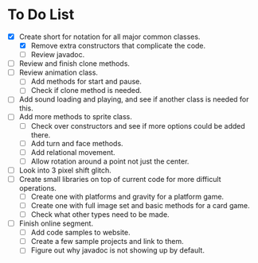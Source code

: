 # To Do List
- [x] Create short for notation for all major common classes.
  - [x] Remove extra constructors that complicate the code.
  - [ ] Review javadoc.
- [ ] Review and finish clone methods.
- [ ] Review animation class.
  - [ ] Add methods for start and pause.
  - [ ] Check if clone method is needed.
- [ ] Add sound loading and playing, and see if another class is needed for this.
- [ ] Add more methods to sprite class.
  - [ ] Check over constructors and see if more options could be added there.
  - [ ] Add turn and face methods.
  - [ ] Add relational movement.
  - [ ] Allow rotation around a point not just the center.
- [ ] Look into 3 pixel shift glitch.
- [ ] Create small libraries on top of current code for more difficult operations.
  - [ ] Create one with platforms and gravity for a platform game.
  - [ ] Create one with full image set and basic methods for a card game.
  - [ ] Check what other types need to be made.
- [ ] Finish online segment.
  - [ ] Add code samples to website.
  - [ ] Create a few sample projects and link to them.
  - [ ] Figure out why javadoc is not showing up by default.
